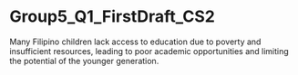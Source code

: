 # Group5_Q1_FirstDraft_CS2
Many Filipino children lack access to education due to poverty and insufficient resources, leading to poor academic opportunities and limiting the potential of the younger generation.
